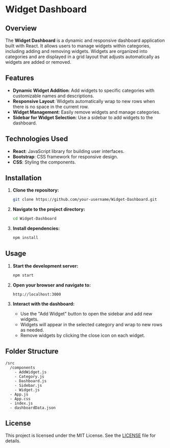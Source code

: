 # Widget Dashboard

## Overview

The **Widget Dashboard** is a dynamic and responsive dashboard application built with React. It allows users to manage widgets within categories, including adding and removing widgets. Widgets are organized into categories and are displayed in a grid layout that adjusts automatically as widgets are added or removed.

## Features

- **Dynamic Widget Addition**: Add widgets to specific categories with customizable names and descriptions.
- **Responsive Layout**: Widgets automatically wrap to new rows when there is no space in the current row.
- **Widget Management**: Easily remove widgets and manage categories.
- **Sidebar for Widget Selection**: Use a sidebar to add widgets to the dashboard.

## Technologies Used

- **React**: JavaScript library for building user interfaces.
- **Bootstrap**: CSS framework for responsive design.
- **CSS**: Styling the components.

## Installation

1. **Clone the repository:**

   ```bash
   git clone https://github.com/your-username/Widget-Dashboard.git
   ```

2. **Navigate to the project directory:**

   ```bash
   cd Widget-Dashboard
   ```

3. **Install dependencies:**

   ```bash
   npm install
   ```

## Usage

1. **Start the development server:**

   ```bash
   npm start
   ```

2. **Open your browser and navigate to:**

   ```
   http://localhost:3000
   ```

3. **Interact with the dashboard:**
   - Use the "Add Widget" button to open the sidebar and add new widgets.
   - Widgets will appear in the selected category and wrap to new rows as needed.
   - Remove widgets by clicking the close icon on each widget.

## Folder Structure

```
/src
  /components
    - AddWidget.js
    - Category.js
    - Dashboard.js
    - Sidebar.js
    - Widget.js
  - App.js
  - App.css
  - index.js
  - dashboardData.json
```

## License

This project is licensed under the MIT License. See the [LICENSE](LICENSE) file for details.

